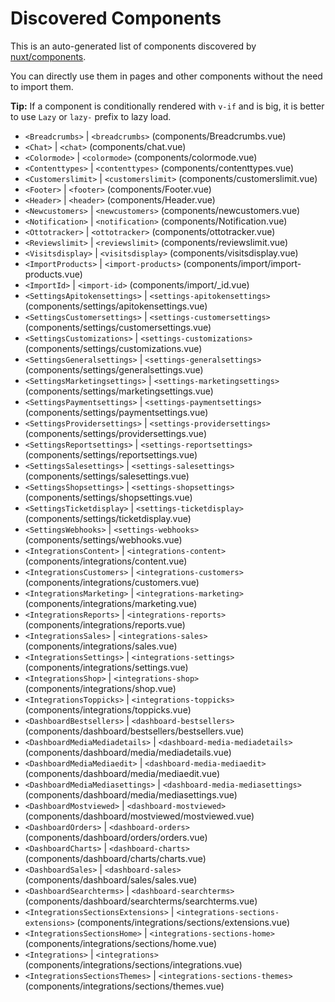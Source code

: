 # Discovered Components

This is an auto-generated list of components discovered by [nuxt/components](https://github.com/nuxt/components).

You can directly use them in pages and other components without the need to import them.

**Tip:** If a component is conditionally rendered with `v-if` and is big, it is better to use `Lazy` or `lazy-` prefix to lazy load.

- `<Breadcrumbs>` | `<breadcrumbs>` (components/Breadcrumbs.vue)
- `<Chat>` | `<chat>` (components/chat.vue)
- `<Colormode>` | `<colormode>` (components/colormode.vue)
- `<Contenttypes>` | `<contenttypes>` (components/contenttypes.vue)
- `<Customerslimit>` | `<customerslimit>` (components/customerslimit.vue)
- `<Footer>` | `<footer>` (components/Footer.vue)
- `<Header>` | `<header>` (components/Header.vue)
- `<Newcustomers>` | `<newcustomers>` (components/newcustomers.vue)
- `<Notification>` | `<notification>` (components/Notification.vue)
- `<Ottotracker>` | `<ottotracker>` (components/ottotracker.vue)
- `<Reviewslimit>` | `<reviewslimit>` (components/reviewslimit.vue)
- `<Visitsdisplay>` | `<visitsdisplay>` (components/visitsdisplay.vue)
- `<ImportProducts>` | `<import-products>` (components/import/import-products.vue)
- `<ImportId>` | `<import-id>` (components/import/_id.vue)
- `<SettingsApitokensettings>` | `<settings-apitokensettings>` (components/settings/apitokensettings.vue)
- `<SettingsCustomersettings>` | `<settings-customersettings>` (components/settings/customersettings.vue)
- `<SettingsCustomizations>` | `<settings-customizations>` (components/settings/customizations.vue)
- `<SettingsGeneralsettings>` | `<settings-generalsettings>` (components/settings/generalsettings.vue)
- `<SettingsMarketingsettings>` | `<settings-marketingsettings>` (components/settings/marketingsettings.vue)
- `<SettingsPaymentsettings>` | `<settings-paymentsettings>` (components/settings/paymentsettings.vue)
- `<SettingsProvidersettings>` | `<settings-providersettings>` (components/settings/providersettings.vue)
- `<SettingsReportsettings>` | `<settings-reportsettings>` (components/settings/reportsettings.vue)
- `<SettingsSalesettings>` | `<settings-salesettings>` (components/settings/salesettings.vue)
- `<SettingsShopsettings>` | `<settings-shopsettings>` (components/settings/shopsettings.vue)
- `<SettingsTicketdisplay>` | `<settings-ticketdisplay>` (components/settings/ticketdisplay.vue)
- `<SettingsWebhooks>` | `<settings-webhooks>` (components/settings/webhooks.vue)
- `<IntegrationsContent>` | `<integrations-content>` (components/integrations/content.vue)
- `<IntegrationsCustomers>` | `<integrations-customers>` (components/integrations/customers.vue)
- `<IntegrationsMarketing>` | `<integrations-marketing>` (components/integrations/marketing.vue)
- `<IntegrationsReports>` | `<integrations-reports>` (components/integrations/reports.vue)
- `<IntegrationsSales>` | `<integrations-sales>` (components/integrations/sales.vue)
- `<IntegrationsSettings>` | `<integrations-settings>` (components/integrations/settings.vue)
- `<IntegrationsShop>` | `<integrations-shop>` (components/integrations/shop.vue)
- `<IntegrationsToppicks>` | `<integrations-toppicks>` (components/integrations/toppicks.vue)
- `<DashboardBestsellers>` | `<dashboard-bestsellers>` (components/dashboard/bestsellers/bestsellers.vue)
- `<DashboardMediaMediadetails>` | `<dashboard-media-mediadetails>` (components/dashboard/media/mediadetails.vue)
- `<DashboardMediaMediaedit>` | `<dashboard-media-mediaedit>` (components/dashboard/media/mediaedit.vue)
- `<DashboardMediaMediasettings>` | `<dashboard-media-mediasettings>` (components/dashboard/media/mediasettings.vue)
- `<DashboardMostviewed>` | `<dashboard-mostviewed>` (components/dashboard/mostviewed/mostviewed.vue)
- `<DashboardOrders>` | `<dashboard-orders>` (components/dashboard/orders/orders.vue)
- `<DashboardCharts>` | `<dashboard-charts>` (components/dashboard/charts/charts.vue)
- `<DashboardSales>` | `<dashboard-sales>` (components/dashboard/sales/sales.vue)
- `<DashboardSearchterms>` | `<dashboard-searchterms>` (components/dashboard/searchterms/searchterms.vue)
- `<IntegrationsSectionsExtensions>` | `<integrations-sections-extensions>` (components/integrations/sections/extensions.vue)
- `<IntegrationsSectionsHome>` | `<integrations-sections-home>` (components/integrations/sections/home.vue)
- `<Integrations>` | `<integrations>` (components/integrations/sections/integrations.vue)
- `<IntegrationsSectionsThemes>` | `<integrations-sections-themes>` (components/integrations/sections/themes.vue)
